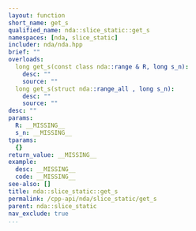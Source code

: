 ```yaml
---
layout: function
short_name: get_s
qualified_name: nda::slice_static::get_s
namespaces: [nda, slice_static]
includer: nda/nda.hpp
brief: ""
overloads:
  long get_s(const class nda::range & R, long s_n):
    desc: ""
    source: ""
  long get_s(struct nda::range_all , long s_n):
    desc: ""
    source: ""
desc: ""
params:
  R: __MISSING__
  s_n: __MISSING__
tparams:
  {}
return_value: __MISSING__
example:
  desc: __MISSING__
  code: __MISSING__
see-also: []
title: nda::slice_static::get_s
permalink: /cpp-api/nda/slice_static/get_s
parent: nda::slice_static
nav_exclude: true
...
```


